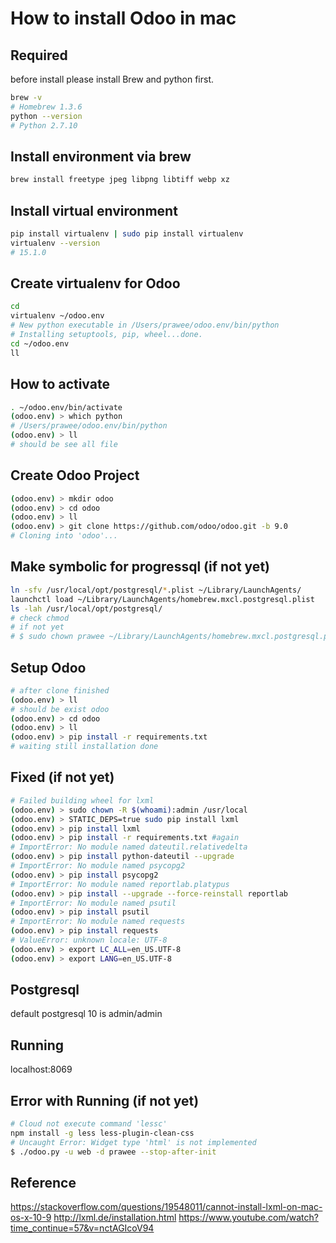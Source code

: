 # How to install Odoo in mac

## Required

before install please install Brew and python first.

```bash
brew -v
# Homebrew 1.3.6
python --version
# Python 2.7.10
```

## Install environment via brew

```bash
brew install freetype jpeg libpng libtiff webp xz
```

## Install virtual environment

```bash
pip install virtualenv | sudo pip install virtualenv
virtualenv --version
# 15.1.0
```

## Create virtualenv for Odoo

```bash
cd
virtualenv ~/odoo.env
# New python executable in /Users/prawee/odoo.env/bin/python
# Installing setuptools, pip, wheel...done.
cd ~/odoo.env
ll
```

## How to activate

```bash
. ~/odoo.env/bin/activate
(odoo.env) > which python
# /Users/prawee/odoo.env/bin/python
(odoo.env) > ll
# should be see all file
```

## Create Odoo Project

```bash
(odoo.env) > mkdir odoo
(odoo.env) > cd odoo
(odoo.env) > ll
(odoo.env) > git clone https://github.com/odoo/odoo.git -b 9.0
# Cloning into 'odoo'...
```

## Make symbolic for progressql (if not yet)

```bash
ln -sfv /usr/local/opt/postgresql/*.plist ~/Library/LaunchAgents/
launchctl load ~/Library/LaunchAgents/homebrew.mxcl.postgresql.plist
ls -lah /usr/local/opt/postgresql/
# check chmod
# if not yet 
# $ sudo chown prawee ~/Library/LaunchAgents/homebrew.mxcl.postgresql.plist
```

## Setup Odoo

```bash
# after clone finished
(odoo.env) > ll
# should be exist odoo
(odoo.env) > cd odoo
(odoo.env) > ll
(odoo.env) > pip install -r requirements.txt
# waiting still installation done
```

## Fixed (if not yet)

```bash
# Failed building wheel for lxml
(odoo.env) > sudo chown -R $(whoami):admin /usr/local
(odoo.env) > STATIC_DEPS=true sudo pip install lxml
(odoo.env) > pip install lxml
(odoo.env) > pip install -r requirements.txt #again
# ImportError: No module named dateutil.relativedelta
(odoo.env) > pip install python-dateutil --upgrade
# ImportError: No module named psycopg2
(odoo.env) > pip install psycopg2
# ImportError: No module named reportlab.platypus
(odoo.env) > pip install --upgrade --force-reinstall reportlab
# ImportError: No module named psutil
(odoo.env) > pip install psutil
# ImportError: No module named requests
(odoo.env) > pip install requests
# ValueError: unknown locale: UTF-8
(odoo.env) > export LC_ALL=en_US.UTF-8
(odoo.env) > export LANG=en_US.UTF-8
```

## Postgresql

default postgresql 10 is admin/admin

## Running

localhost:8069

## Error with Running (if not yet)

```bash
# Cloud not execute command 'lessc'
npm install -g less less-plugin-clean-css
# Uncaught Error: Widget type 'html' is not implemented
$ ./odoo.py -u web -d prawee --stop-after-init
```

## Reference

<https://stackoverflow.com/questions/19548011/cannot-install-lxml-on-mac-os-x-10-9>
<http://lxml.de/installation.html>
<https://www.youtube.com/watch?time_continue=57&v=nctAGIcoV94>
